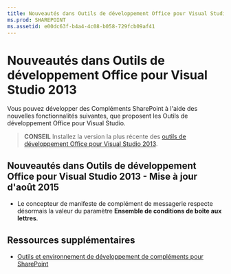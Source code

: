 ```yaml
---
title: Nouveautés dans Outils de développement Office pour Visual Studio 2013
ms.prod: SHAREPOINT
ms.assetid: e00dc63f-b4a4-4c08-b058-729fcb09af41
---
```



# Nouveautés dans Outils de développement Office pour Visual Studio 2013
Vous pouvez développer des Compléments SharePoint à l'aide des nouvelles fonctionnalités suivantes, que proposent les Outils de développement Office pour Visual Studio. 
> **CONSEIL**
> Installez la version la plus récente des  [outils de développement Office pour Visual Studio 2013](http://aka.ms/OfficeDevToolsForVS2013). 





## Nouveautés dans Outils de développement Office pour Visual Studio 2013 - Mise à jour d'août 2015
<a name="New4-2015"> </a>


- Le concepteur de manifeste de complément de messagerie respecte désormais la valeur du paramètre **Ensemble de conditions de boîte aux lettres**.



## Ressources supplémentaires
<a name="SP15NewVSTools_addlresources"> </a>


-  [Outils et environnement de développement de compléments pour SharePoint](tools-and-environments-for-developing-sharepoint-add-ins.md)



